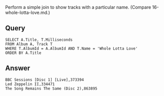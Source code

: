 Perform a simple join to show tracks with a particular name. (Compare 16-whole-lotta-love.md.)

## Query

    SELECT A.Title, T.Milliseconds
    FROM Album A, Track T
    WHERE T.AlbumId = A.AlbumId AND T.Name = 'Whole Lotta Love'
    ORDER BY A.Title

## Answer

    BBC Sessions [Disc 1] [Live],373394
    Led Zeppelin II,334471
    The Song Remains The Same (Disc 2),863895

